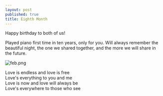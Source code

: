 ```yaml
---
layout: post
published: true
title: Eighth Month
---
```

Happy birthday to both of us!

Played piano first time in ten years, only for you. Will always remember the beautiful night, the one we shared together, and the more we will share in the future.

![feb.png]({{site.baseurl}}/img/feb.png)

Love is endless and love is free    
Love's everything to you and me    
Love is now and love will always be    
Love's everywhere to those who see   
